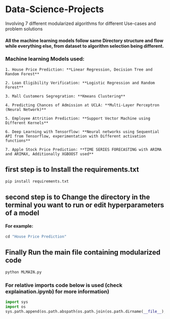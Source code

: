 # Data-Science-Projects
Involving 7 different modularized algorithms for different Use-cases and problem solutions
#### All the machine learning models follow same Directory structure and flow while everything else, from dataset to algorithm selection being different. 
### Machine learning Models used:
`1. House Price Prediction: **Linear Regression, Decision Tree and Random Forest**`

`2. Loan Eligibility Verification: **Logistic Regression and Random Forest**`

`3. Mall Customers Segregration: **Kmeans Clustering**`

`4. Predicting Chances of Admission at UCLA: **Multi-Layer Perceptron (Neural Network)**`

`5. Employee Attrition Prediction: **Support Vector Machine using Different Kernels**`

`6. Deep Learning with Tensorflow: **Neural networks using Sequential API from Tensorflow, experimentation with Different activation functions**`

`7. Apple Stock Price Prediction: **TIME SERIES FORECASTING with ARIMA and ARIMAX, Additionally XGBOOST used**`


## first step is to Install the requirements.txt
```python
pip install requirements.txt
```

## second step is to Change the directory in the terminal you want to run or edit hyperparameters of a model
#### For example: 
```python
cd "House Price Prediction"
```

## Finally Run the main file containing modularized code
```python
python MLMAIN.py
```
### For relative imports code below is used (check explaination.ipynb) for more information)
```python
import sys
import os
sys.path.append(os.path.abspath(os.path.join(os.path.dirname(__file__), '../../')))
```
